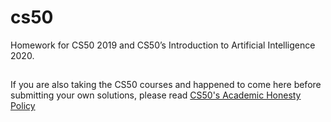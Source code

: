 # cs50
Homework for CS50 2019 and CS50’s Introduction to Artificial Intelligence 2020.

##
If you are also taking the CS50 courses and happened to come here before submitting your own solutions, please read [CS50's Academic Honesty Policy](https://cs50.harvard.edu/x/2021/honesty/)
